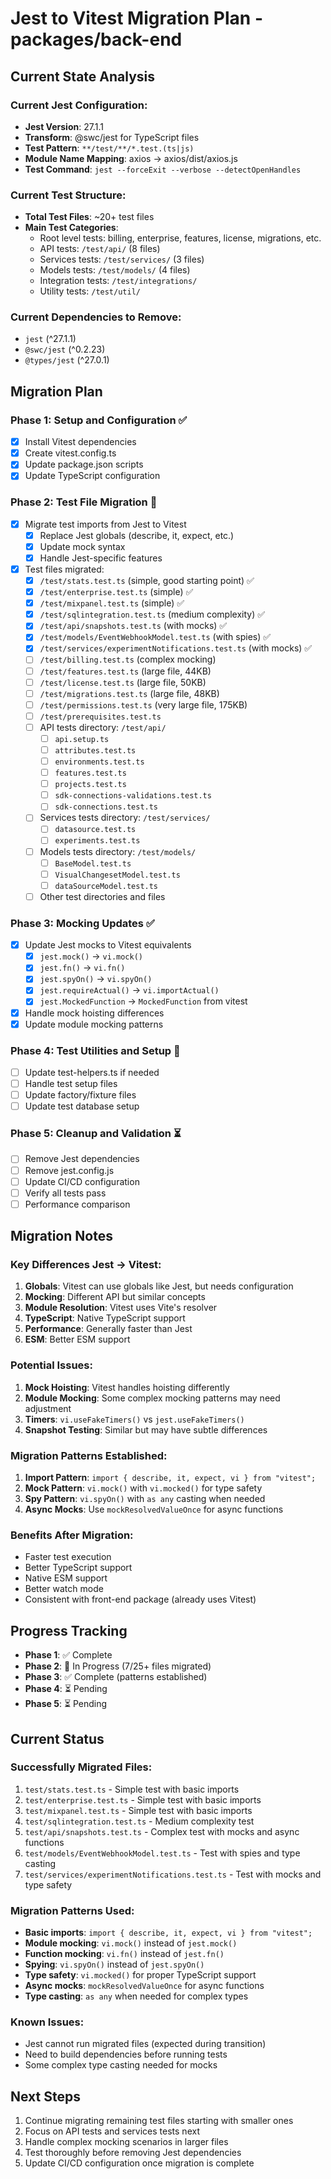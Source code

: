 # Jest to Vitest Migration Plan - packages/back-end

## Current State Analysis

### Current Jest Configuration:
- **Jest Version**: 27.1.1
- **Transform**: @swc/jest for TypeScript files
- **Test Pattern**: `**/test/**/*.test.(ts|js)`
- **Module Name Mapping**: axios -> axios/dist/axios.js
- **Test Command**: `jest --forceExit --verbose --detectOpenHandles`

### Current Test Structure:
- **Total Test Files**: ~20+ test files
- **Main Test Categories**:
  - Root level tests: billing, enterprise, features, license, migrations, etc.
  - API tests: `/test/api/` (8 files)
  - Services tests: `/test/services/` (3 files)
  - Models tests: `/test/models/` (4 files)
  - Integration tests: `/test/integrations/`
  - Utility tests: `/test/util/`

### Current Dependencies to Remove:
- `jest` (^27.1.1)
- `@swc/jest` (^0.2.23)
- `@types/jest` (^27.0.1)

## Migration Plan

### Phase 1: Setup and Configuration ✅
- [x] Install Vitest dependencies
- [x] Create vitest.config.ts
- [x] Update package.json scripts
- [x] Update TypeScript configuration

### Phase 2: Test File Migration 🔄
- [x] Migrate test imports from Jest to Vitest
  - [x] Replace Jest globals (describe, it, expect, etc.)
  - [x] Update mock syntax
  - [x] Handle Jest-specific features
- [x] Test files migrated:
  - [x] `/test/stats.test.ts` (simple, good starting point) ✅
  - [x] `/test/enterprise.test.ts` (simple) ✅
  - [x] `/test/mixpanel.test.ts` (simple) ✅
  - [x] `/test/sqlintegration.test.ts` (medium complexity) ✅
  - [x] `/test/api/snapshots.test.ts` (with mocks) ✅
  - [x] `/test/models/EventWebhookModel.test.ts` (with spies) ✅
  - [x] `/test/services/experimentNotifications.test.ts` (with mocks) ✅
  - [ ] `/test/billing.test.ts` (complex mocking)
  - [ ] `/test/features.test.ts` (large file, 44KB)
  - [ ] `/test/license.test.ts` (large file, 50KB)
  - [ ] `/test/migrations.test.ts` (large file, 48KB)
  - [ ] `/test/permissions.test.ts` (very large file, 175KB)
  - [ ] `/test/prerequisites.test.ts`
  - [ ] API tests directory: `/test/api/`
    - [ ] `api.setup.ts`
    - [ ] `attributes.test.ts`
    - [ ] `environments.test.ts`
    - [ ] `features.test.ts`
    - [ ] `projects.test.ts`
    - [ ] `sdk-connections-validations.test.ts`
    - [ ] `sdk-connections.test.ts`
  - [ ] Services tests directory: `/test/services/`
    - [ ] `datasource.test.ts`
    - [ ] `experiments.test.ts`
  - [ ] Models tests directory: `/test/models/`
    - [ ] `BaseModel.test.ts`
    - [ ] `VisualChangesetModel.test.ts`
    - [ ] `dataSourceModel.test.ts`
  - [ ] Other test directories and files

### Phase 3: Mocking Updates ✅
- [x] Update Jest mocks to Vitest equivalents
  - [x] `jest.mock()` → `vi.mock()`
  - [x] `jest.fn()` → `vi.fn()`
  - [x] `jest.spyOn()` → `vi.spyOn()`
  - [x] `jest.requireActual()` → `vi.importActual()`
  - [x] `jest.MockedFunction` → `MockedFunction` from vitest
- [x] Handle mock hoisting differences
- [x] Update module mocking patterns

### Phase 4: Test Utilities and Setup 🔄
- [ ] Update test-helpers.ts if needed
- [ ] Handle test setup files
- [ ] Update factory/fixture files
- [ ] Update test database setup

### Phase 5: Cleanup and Validation ⏳
- [ ] Remove Jest dependencies
- [ ] Remove jest.config.js
- [ ] Update CI/CD configuration
- [ ] Verify all tests pass
- [ ] Performance comparison

## Migration Notes

### Key Differences Jest → Vitest:
1. **Globals**: Vitest can use globals like Jest, but needs configuration
2. **Mocking**: Different API but similar concepts
3. **Module Resolution**: Vitest uses Vite's resolver
4. **TypeScript**: Native TypeScript support
5. **Performance**: Generally faster than Jest
6. **ESM**: Better ESM support

### Potential Issues:
1. **Mock Hoisting**: Vitest handles hoisting differently
2. **Module Mocking**: Some complex mocking patterns may need adjustment
3. **Timers**: `vi.useFakeTimers()` vs `jest.useFakeTimers()`
4. **Snapshot Testing**: Similar but may have subtle differences

### Migration Patterns Established:
1. **Import Pattern**: `import { describe, it, expect, vi } from "vitest";`
2. **Mock Pattern**: `vi.mock()` with `vi.mocked()` for type safety
3. **Spy Pattern**: `vi.spyOn()` with `as any` casting when needed
4. **Async Mocks**: Use `mockResolvedValueOnce` for async functions

### Benefits After Migration:
- Faster test execution
- Better TypeScript support
- Native ESM support
- Better watch mode
- Consistent with front-end package (already uses Vitest)

## Progress Tracking

- **Phase 1**: ✅ Complete
- **Phase 2**: 🔄 In Progress (7/25+ files migrated)
- **Phase 3**: ✅ Complete (patterns established)
- **Phase 4**: ⏳ Pending
- **Phase 5**: ⏳ Pending

## Current Status

### Successfully Migrated Files:
1. `test/stats.test.ts` - Simple test with basic imports
2. `test/enterprise.test.ts` - Simple test with basic imports
3. `test/mixpanel.test.ts` - Simple test with basic imports
4. `test/sqlintegration.test.ts` - Medium complexity test
5. `test/api/snapshots.test.ts` - Complex test with mocks and async functions
6. `test/models/EventWebhookModel.test.ts` - Test with spies and type casting
7. `test/services/experimentNotifications.test.ts` - Test with mocks and type safety

### Migration Patterns Used:
- **Basic imports**: `import { describe, it, expect, vi } from "vitest";`
- **Module mocking**: `vi.mock()` instead of `jest.mock()`
- **Function mocking**: `vi.fn()` instead of `jest.fn()`
- **Spying**: `vi.spyOn()` instead of `jest.spyOn()`
- **Type safety**: `vi.mocked()` for proper TypeScript support
- **Async mocks**: `mockResolvedValueOnce` for async functions
- **Type casting**: `as any` when needed for complex types

### Known Issues:
- Jest cannot run migrated files (expected during transition)
- Need to build dependencies before running tests
- Some complex type casting needed for mocks

## Next Steps

1. Continue migrating remaining test files starting with smaller ones
2. Focus on API tests and services tests next
3. Handle complex mocking scenarios in larger files
4. Test thoroughly before removing Jest dependencies
5. Update CI/CD configuration once migration is complete